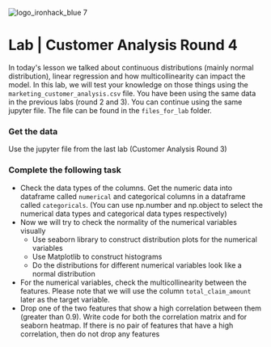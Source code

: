 ![logo_ironhack_blue 7](https://user-images.githubusercontent.com/23629340/40541063-a07a0a8a-601a-11e8-91b5-2f13e4e6b441.png)

# Lab | Customer Analysis Round 4

In today's lesson we talked about continuous distributions (mainly normal distribution), linear regression and how multicollinearity can impact the model. In this lab, we will test your knowledge on those things using the `marketing_customer_analysis.csv` file. You have been using the same data in the previous labs (round 2 and 3). You can continue using the same jupyter file. The file can be found in the `files_for_lab` folder.

### Get the data 

Use the jupyter file from the last lab (Customer Analysis Round 3)

### Complete the following task 

- Check the data types of the columns. Get the numeric data into dataframe called `numerical` and categorical columns in a dataframe called `categoricals`.
(You can use np.number and np.object to select the numerical data types and categorical data types respectively)
- Now we will try to check the normality of the numerical variables visually
  - Use seaborn library to construct distribution plots for the numerical variables
  - Use Matplotlib to construct histograms
  - Do the distributions for different numerical variables look like a normal distribution 
- For the numerical variables, check the multicollinearity between the features. Please note that we will use the column `total_claim_amount` later as the target variable. 
- Drop one of the two features that show a high correlation between them (greater than 0.9). Write code for both the correlation matrix and for seaborn heatmap. If there is no pair of features that have a high correlation, then do not drop any features
